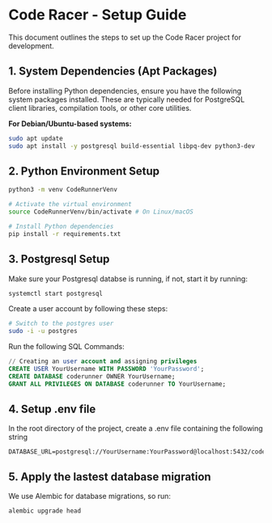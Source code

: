# Code Racer - Setup Guide

This document outlines the steps to set up the Code Racer project for development.

## 1. System Dependencies (Apt Packages)

Before installing Python dependencies, ensure you have the following system packages installed. These are typically needed for PostgreSQL client libraries, compilation tools, or other core utilities.

**For Debian/Ubuntu-based systems:**

```bash
sudo apt update
sudo apt install -y postgresql build-essential libpq-dev python3-dev
```
## 2. Python Environment Setup

```bash
python3 -m venv CodeRunnerVenv

# Activate the virtual environment
source CodeRunnerVenv/bin/activate # On Linux/macOS

# Install Python dependencies
pip install -r requirements.txt
```

## 3. Postgresql Setup

Make sure your  Postgresql databse is running, if not, start it by running:
```bash
systemctl start postgresql
```

Create a user account by following these steps:
```bash
# Switch to the postgres user
sudo -i -u postgres
```
Run the following SQL Commands:
```SQL
// Creating an user account and assigning privileges
CREATE USER YourUsername WITH PASSWORD 'YourPassword';
CREATE DATABASE coderunner OWNER YourUsername;
GRANT ALL PRIVILEGES ON DATABASE coderunner TO YourUsername;
```

## 4. Setup .env file

In the root directory of the project, create a .env file containing the following string
```
DATABASE_URL=postgresql://YourUsername:YourPassword@localhost:5432/coderunner
```

## 5. Apply the lastest database migration

We use Alembic for database migrations, so run:
```bash
alembic upgrade head
```
